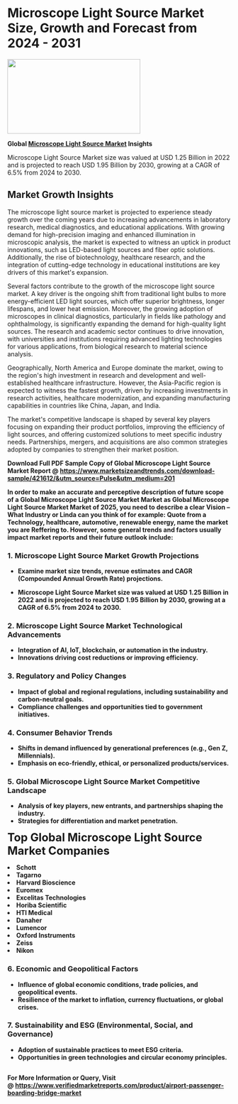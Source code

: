 <H1>Microscope Light Source Market Size, Growth and Forecast from 2024 - 2031</H1><img class="aligncenter size-medium wp-image-584254" src="https://thirdeyenews.in/wp-content/uploads/2024/09/Global-Market-Research-300x168.jpeg" alt="" width="300" height="168" /><p><strong>Global&nbsp;<a href="https://www.marketsizeandtrends.com/download-sample/421612/&amp;utm_source=Pulse&amp;utm_medium=201">Microscope Light Source Market</a> Insights</strong></p><p>Microscope Light Source Market size was valued at USD 1.25 Billion in 2022 and is projected to reach USD 1.95 Billion by 2030, growing at a CAGR of 6.5% from 2024 to 2030.</p><p><h2>Market Growth Insights</h2> <p>The microscope light source market is projected to experience steady growth over the coming years due to increasing advancements in laboratory research, medical diagnostics, and educational applications. With growing demand for high-precision imaging and enhanced illumination in microscopic analysis, the market is expected to witness an uptick in product innovations, such as LED-based light sources and fiber optic solutions. Additionally, the rise of biotechnology, healthcare research, and the integration of cutting-edge technology in educational institutions are key drivers of this market's expansion.</p> <p><strong></strong></p> <p>Several factors contribute to the growth of the microscope light source market. A key driver is the ongoing shift from traditional light bulbs to more energy-efficient LED light sources, which offer superior brightness, longer lifespans, and lower heat emission. Moreover, the growing adoption of microscopes in clinical diagnostics, particularly in fields like pathology and ophthalmology, is significantly expanding the demand for high-quality light sources. The research and academic sector continues to drive innovation, with universities and institutions requiring advanced lighting technologies for various applications, from biological research to material science analysis.</p> <p>Geographically, North America and Europe dominate the market, owing to the region's high investment in research and development and well-established healthcare infrastructure. However, the Asia-Pacific region is expected to witness the fastest growth, driven by increasing investments in research activities, healthcare modernization, and expanding manufacturing capabilities in countries like China, Japan, and India.</p> <p>The market's competitive landscape is shaped by several key players focusing on expanding their product portfolios, improving the efficiency of light sources, and offering customized solutions to meet specific industry needs. Partnerships, mergers, and acquisitions are also common strategies adopted by companies to strengthen their market position.</p> <p><strong></p><p><span class=""><strong>Download Full PDF Sample Copy of Global Microscope Light Source Market Report</strong> @ <a href="https://www.marketsizeandtrends.com/download-sample/421612/&amp;utm_source=Pulse&amp;utm_medium=201" target="_blank">https://www.marketsizeandtrends.com/download-sample/421612/&amp;utm_source=Pulse&amp;utm_medium=201</a></span></p><p>In order to make an accurate and perceptive description of future scope of a Global&nbsp;Microscope Light Source Market Market as Global&nbsp;Microscope Light Source Market Market of 2025, you need to describe a clear Vision &ndash; What Industry or Linda can you think of for example: Quote from a Technology, healthcare, automotive, renewable energy, name the market you are Reffering to. However, some general trends and factors usually impact market reports and their future outlook include:</p><h3>1.&nbsp;<strong>Microscope Light Source Market Growth Projections</strong></h3><ul><li>Examine market size trends, revenue estimates and CAGR (Compounded Annual Growth Rate) projections.</li><li><p>Microscope Light Source Market size was valued at USD 1.25 Billion in 2022 and is projected to reach USD 1.95 Billion by 2030, growing at a CAGR of 6.5% from 2024 to 2030.</p></li></ul><h3>2.&nbsp;<strong>Microscope Light Source Market Technological Advancements</strong></h3><ul><li>Integration of AI, IoT, blockchain, or automation in the industry.</li><li>Innovations driving cost reductions or improving efficiency.</li></ul><h3>3.&nbsp;<strong>Regulatory and Policy Changes</strong></h3><ul><li>Impact of global and regional regulations, including sustainability and carbon-neutral goals.</li><li>Compliance challenges and opportunities tied to government initiatives.</li></ul><h3>4.&nbsp;<strong>Consumer Behavior Trends</strong></h3><ul><li>Shifts in demand influenced by generational preferences (e.g., Gen Z, Millennials).</li><li>Emphasis on eco-friendly, ethical, or personalized products/services.</li></ul><h3>5.&nbsp;<strong>Global Microscope Light Source Market Competitive Landscape</strong></h3><ul><li>Analysis of key players, new entrants, and partnerships shaping the industry.</li><li>Strategies for differentiation and market penetration.</li></ul><p data-pm-slice="1 1 []"><span style="color: inherit; font-family: inherit; font-size: 25px;">Top Global Microscope Light Source Market Companies</span></p><div class="" data-test-id=""><p><li>Schott</li><li> Tagarno</li><li> Harvard Bioscience</li><li> Euromex</li><li> Excelitas Technologies</li><li> Horiba Scientific</li><li> HTI Medical</li><li> Danaher</li><li> Lumencor</li><li> Oxford Instruments</li><li> Zeiss</li><li> Nikon</li></p></div><h3>6.&nbsp;<strong>Economic and Geopolitical Factors</strong></h3><ul><li>Influence of global economic conditions, trade policies, and geopolitical events.</li><li>Resilience of the market to inflation, currency fluctuations, or global crises.</li></ul><h3>7.&nbsp;<strong>Sustainability and ESG (Environmental, Social, and Governance)</strong></h3><ul><li>Adoption of sustainable practices to meet ESG criteria.</li><li>Opportunities in green technologies and circular economy principles.</li></ul><h2><strong style="font-size: 14px;">For More Information or Query, Visit @&nbsp;</strong><a style="background-color: #ffffff; font-size: 14px;" href="https://www.marketsizeandtrends.com/report/microscope-light-source-market/" target="_blank">https://www.verifiedmarketreports.com/product/airport-passenger-boarding-bridge-market</a></h2>
